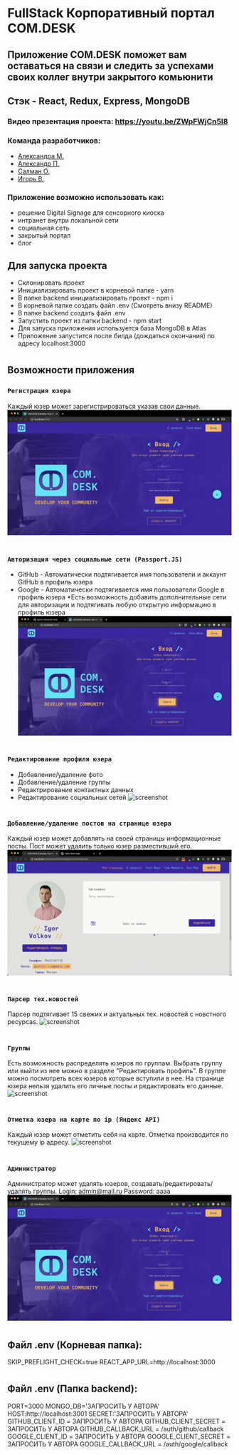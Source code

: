 # FullStack Корпоративный портал COM.DESK
## Приложение COM.DESK поможет вам оставаться на связи и следить за успехами своих коллег внутри закрытого комьюнити
## Стэк - React, Redux, Express, MongoDB
### Видео презентация проекта: https://youtu.be/ZWpFWjCn5I8
### Команда разработчиков:
- [Александра М.](https://github.com/AleksandraMakhmutova)
- [Александр П.](https://github.com/PapakhinAV)
- [Салман О.](https://github.com/SalmanOsmanov)
- [Игорь В.](https://github.com/gavriil-volkov)
### Приложение возможно использовать как:
- решение Digital Signage для сенсорного киоска
- интранет внутри локальной сети
- социальная сеть
- закрытый портал
- блог
## Для запуска проекта
- Склонировать проект
- Инициализировать проект в корневой папке - yarn
- В папке backend инициализировать проект - npm i
- В корневой папке создать файл .env (Смотреть внизу README)
- В папке backend создать файл .env
- Запустить проект из папки backend - npm start
- Для запуска приложения используется база MongoDB в Atlas
- Приложение запустится после билда (дождаться окончания) по адресу localhost:3000
#
## Возможности приложения
### `Регистрация юзера`
Каждый юзер может зарегистрироваться указав свои данные.
![screenshot](gifs/Registration.gif)
#
### `Авторизация через социальные сети (Passport.JS)`
- GitHub - Автоматически подтягивается имя пользователи и аккаунт GitHub в профиль юзера
- Google - Автоматически подтягивается имя пользователи Google в профиль юзера
*Есть возможность добавить дополнительные сети для авторизации и подтягивать любую открытую информацию в профиль юзера
![screenshot](gifs/auth.gif)
#
### `Редактирование профиля юзера`
- Добавление/удаление фото
- Добавление/удаление группы
- Редактрирование контактных данных
- Редактирование социальных сетей
![screenshot](gifs/EditProfile.gif)
#
### `Добавление/удаление постов на странице юзера`
Каждый юзер может добавлять на своей страницы информационные посты. Пост может удалить только юзер разместивший его.
![screenshot](gifs/Add-and-Delete-Post.gif)
#
### `Парсер тех.новостей`
Парсер подтягивает 15 свежих и актуальных тех. новостей с новстного ресурсаs.
![screenshot](gifs/TechNews.gif)
#
### `Группы`
Есть возможность распределять юзеров по группам. Выбрать группу или выйти из нее можно в разделе "Редактировать профиль". В группе можно посмотреть всех юзеров которые вступили в нее. На странице юзера нельзя удалить его личные посты и редактировать его данные.
![screenshot](gifs/Groups.gif)
#
### `Отметка юзера на карте по ip (Яндекс API)`
Каждый юзер может отметить себя на карте. Отметка производится по текущему ip адресу.
![screenshot](gifs/CheckIn.gif)
#
### `Администратор`
Администратор может удалять юзеров, создавать/редактировать/удалять группы.
Login: admin@mail.ru
Password: aaaa
![screenshot](gifs/Admin.gif)
#
## Файл .env (Корневая папка):
SKIP_PREFLIGHT_CHECK=true
REACT_APP_URL=http://localhost:3000
#
## Файл .env (Папка backend):
PORT=3000
MONGO_DB='ЗАПРОСИТЬ У АВТОРА'
HOST:http://localhost:3001
SECRET:'ЗАПРОСИТЬ У АВТОРА'
GITHUB_CLIENT_ID = ЗАПРОСИТЬ У АВТОРА
GITHUB_CLIENT_SECRET = ЗАПРОСИТЬ У АВТОРА
GITHUB_CALLBACK_URL = /auth/github/callback
GOOGLE_CLIENT_ID = ЗАПРОСИТЬ У АВТОРА
GOOGLE_CLIENT_SECRET = ЗАПРОСИТЬ У АВТОРА
GOOGLE_CALLBACK_URL = /auth/google/callback
